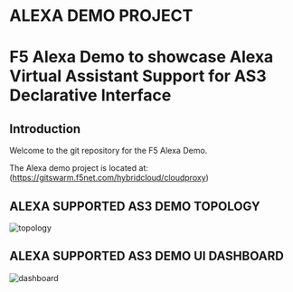 # ALEXA DEMO PROJECT

# F5 Alexa Demo to showcase Alexa Virtual Assistant Support for AS3 Declarative Interface 

## Introduction

Welcome to the git repository for the F5 Alexa Demo.  

The Alexa demo project is located at:
(https://gitswarm.f5net.com/hybridcloud/cloudproxy)

## ALEXA SUPPORTED AS3 DEMO TOPOLOGY
![topology](https://user-images.githubusercontent.com/5133302/43618052-16b8df14-967b-11e8-89a2-6824ec1cacb6.png)

## ALEXA SUPPORTED AS3 DEMO UI DASHBOARD
![dashboard](https://user-images.githubusercontent.com/5133302/43617651-86a87fb2-9678-11e8-9e38-a69a0e0bc7e7.PNG)
